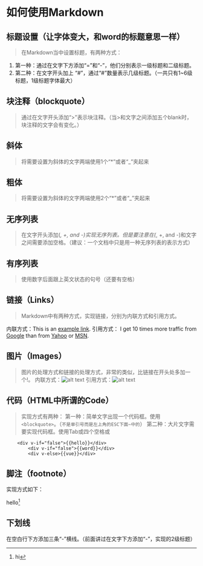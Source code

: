 # 如何使用Markdown
## 标题设置（让字体变大，和word的标题意思一样）
>在Markdown当中设置标题，有两种方式：

1. 第一种：通过在文字下方添加“=”和“-”，他们分别表示一级标题和二级标题。
2. 第二种：在文字开头加上 “#”，通过“#”数量表示几级标题。（一共只有1~6级标题，1级标题字体最大）

## 块注释（blockquote）

>   通过在文字开头添加“>”表示块注释。（当>和文字之间添加五个blank时，块注释的文字会有变化。）

## 斜体

>   将需要设置为斜体的文字两端使用1个“*”或者“_”夹起来

## 粗体

>   将需要设置为斜体的文字两端使用2个“*”或者“_”夹起来

## 无序列表

>   在文字开头添加(*, +, and -)实现无序列表。但是要注意在(*, +, and -)和文字之间需要添加空格。（建议：一个文档中只是用一种无序列表的表示方式）

## 有序列表

>   使用数字后面跟上英文状态的句号（还要有空格）

## 链接（Links）

>   Markdown中有两种方式，实现链接，分别为内联方式和引用方式。

内联方式：This is an [example link](http://example.com/).
引用方式：
I get 10 times more traffic from [Google][1] than from [Yahoo][2] or [MSN][3].

[1]: http://baidu.com/        "baidu"
[2]: http://search.yahoo.com/  "Yahoo Search"
[3]: http://search.msn.com/    "MSN Search"


## 图片（Images）

>   图片的处理方式和链接的处理方式，非常的类似，比链接在开头处多加一个!。
内联方式：![alt text](/path/to/img.jpg "Title")
引用方式：![alt text][id]

[id]: /path/to/img.jpg "Title"

## 代码（HTML中所谓的Code）

>   实现方式有两种：
第一种：简单文字出现一个代码框。使用`<blockquote>`。（`不是单引号而是左上角的ESC下面~中的`）
第二种：大片文字需要实现代码框。使用Tab或四个空格或

```
    <div v-if="false">{{hello}}</div>
        <div v-if="false">{{word}}</div>
        <div v-else>{{vue}}</div>
```

## 脚注（footnote）

实现方式如下：

hello[^hello]

[^hello]: hi

## 下划线

在空白行下方添加三条“-”横线。（前面讲过在文字下方添加“-”，实现的2级标题）
